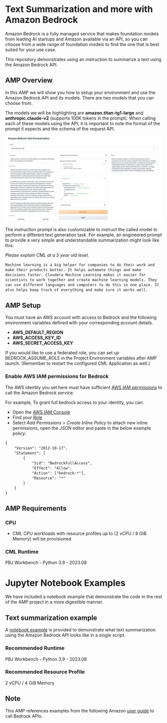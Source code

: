 # Text Summarization and more with Amazon Bedrock

Amazon Bedrock is a fully managed service that makes foundation models from leading AI startups and Amazon available via an API, so you can choose from a wide range of foundation models to find the one that is best suited for your use case. 

This repository demonstrates using an instruction to summarize a text using the Amazon Bedrock API.

## AMP Overview

In this AMP we will show you how to setup your environment and use the Amazon Bedrock API and its models. There are two models that you can choose from.

The models we will be highlighting are **amazon.titan-tg1-large** and **anthropic.claude-v2** (supports 100K tokens in the prompt).
When calling each of these models using the API, it is important to note the format of the prompt it expects and the schema of the request API.

![Amp Screenshot](images/titan-example.png)

The instruction prompt is also customizable to instruct the called model to perform a different text generation task. For example, an engineered prompt to provide a very simple and understandable summarization might look like this:

*Please explain CML at a 5 year old level.*
````
Machine learning is a big helper for companies to do their work and make their products better. It helps automate things and make decisions faster. Cloudera Machine Learning makes it easier for scientists to work together and create machine learning models. They can use different languages and computers to do this in one place. It also helps keep track of everything and make sure it works well.
````

## AMP Setup

You must have an AWS account with access to Bedrock and the following environment variables defined with your corresponding account details.
- **AWS_DEFAULT_REGION**
- **AWS_ACCESS_KEY_ID**
- **AWS_SECRET_ACCESS_KEY**

If you would like to use a federated role, you can set up BEDROCK_ASSUME_ROLE in the Project Environment variables after AMP launch. (Remember to restart the configured CML Application as well.)

### Enable AWS IAM permissions for Bedrock

The AWS identity you set here must have sufficient [AWS IAM permissions](https://docs.aws.amazon.com/IAM/latest/UserGuide/access_policies.html) to call the Amazon Bedrock service.

For example, To grant full bedrock access to your identity, you can:

- Open the [AWS IAM Console](https://us-east-1.console.aws.amazon.com/iam/home?#)
- Find your [Role](https://us-east-1.console.aws.amazon.com/iamv2/home?#/roles)
- Select *Add Permissions > Create Inline Policy* to attach new inline permissions, open the *JSON* editor and paste in the below example policy:
```
{
    "Version": "2012-10-17",
    "Statement": [
        {
            "Sid": "BedrockFullAccess",
            "Effect": "Allow",
            "Action": ["bedrock:*"],
            "Resource": "*"
        }
    ]
}
```

## AMP Requirements

### CPU
- CML CPU workloads with resource profiles up to (2 vCPU / 8 GiB Memory) will be provisioned
### CML Runtime
PBJ Workbench - Python 3.9 - 2023.08

# Jupyter Notebook Examples
We have included a notebook example that demonstrate the code in the rest of the AMP project in a more digestible manner.

## Text summarization example
A [notebook example](summarization_example.ipynb) is provided to demonstrate what text summarization using the Amazon Bedrock API looks like in a single script.
### Recommended Runtime
PBJ Workbench - Python 3.9 - 2023.08
### Recommended Resource Profile
2 vCPU / 4 GiB Memory

## Note
This AMP references examples from the following Amazon [user guide](https://github.com/aws-samples/amazon-bedrock-workshop) to call Bedrock APIs.

